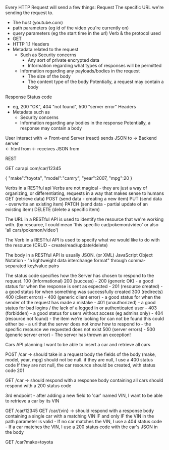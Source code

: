 Every HTTP Request will send a few things:
Request
The specific URL we're sending the request to.
 - The host (youtube.com)
 - path parameters (eg id of the video you're currently on)
 - query parameters (eg the start time in the url)
Verb & the protocol used
 - GET 
 - HTTP 1.1
Headers
 - Metadata related to the request
   - Such as Security concerns
     - Any sort of private encrypted data
     - Information regarding what types of responses will be permitted
   - Information regarding any payloads/bodies in the request
     - The size of the body
     - The content type of the body
Potentially, a request may contain a body

Response
Status code
 - eg, 200 "OK", 404 "not found", 500 "server error"
Headers
 - Metadata such as
   - Security concerns
   - Information regarding any bodies in the response
 Potentially, a response may contain a body

User interact with -> Front-end Server (react) sends JSON to ->       Backend server      
     <- html from                              <- receives JSON from

REST

GET carapi.com/car/12345

{
    "make":"toyota",
    "model":"camry",
    "year":2007,
    "mpg":20
}

Verbs in a RESTful api
Verbs are not magical - they are just a way of organizing,
or differentiating, requests in a way that makes sense to
humans
GET (retrieve data)
POST (send data - creating a new item)
PUT (send data - overwrite an existing item)
PATCH (send data - partial update of an existing item)
DELETE (delete a specific item)

The URL in a RESTful API is used to identify the resource
that we're working with. (by resource, I could mean
'this specific car/pokemon/video' or also 'all cars/pokemon/video')

The Verb in a RESTful API is used to specify what we would like
to do with the resource (CRUD - create/read/update/delete)

The body in a RESTful API is usually JSON. (or XML)
JavaScript Object Notation - "a lightweight data 
interchange format" through comma-separated key/value pairs

The status code specifies how the Server has chosen to
respond to the request.
100 (informational)
200 (success)
    - 200 (generic OK)
        - a good status for when the response is sent as
            expected
    - 201 (resource created)
        - a good status for when something was 
            successfully created
300 (redirects)
400 (client errors)
    - 400 (generic client error)
        - a good status for when the sender of the request
            has made a mistake
    - 401 (unauthorized)
        - a good status for bad logins / the lack of a
            logged in or authenticated user
    - 403 (forbidden)
        - a good status for users without access 
            (eg admins only)
    - 404 (resource not found)
        - the item we're looking for can not be found
            this could either be
            - a url that the server does not know how
                to respond to
            - the specific resource we requested does
                not exist
500 (server errors)
    - 500 (generic server error)
        - The server has thrown an exception!

Cars API planning
I want to be able to insert a car and retrieve all cars

POST /car
-> should take in a request body
    the fields of the body (make, model, year, mpg)
    should not be null.
    if they are null, I use a 400 status code
    If they are not null, the car resource should be
    created, with status code 201

GET /car
-> should respond with a response body containing all cars
    should respond with a 200 status code

3rd endpoint - after adding a new field to 'car' named
VIN, I want to be able to retrieve a car by its VIN

GET /car/12345
GET /car/{vin}
-> should respond with a response body containing a single
    car with a matching VIN IF and only IF the VIN in the
    path parameter is valid
    - If no car matches the VIN, I use a 404 status code
    - If a car matches the VIN, I use a 200 status code
        with the car's JSON in the body

GET /car?make=toyota